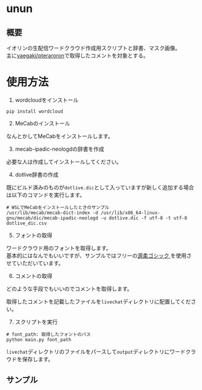 # unun

## 概要

イオリンの生配信ワードクラウド作成用スクリプトと辞書、マスク画像。  
主に[yaegaki/pteraroron](https://github.com/yaegaki/pteraroron)で取得したコメントを対象とする。

# 使用方法

1. wordcloudをインストール

```
pip install wordcloud
```

2. MeCabのインストール

なんとかしてMeCabをインストールします。

3. mecab-ipadic-neologdの辞書を作成

必要な人は作成してインストールしてください。

4. dotlive辞書の作成

既にビルド済みのものが`dotlive.dic`として入っていますが新しく追加する場合は以下のコマンドを実行します。

```
# WSLでMeCabをインストールしたときのサンプル
/usr/lib/mecab/mecab-dict-index -d /usr/lib/x86_64-linux-gnu/mecab/dic/mecab-ipadic-neologd -u dotlive.dic -f utf-8 -t utf-8 dotlive_dic.csv
```

5. フォントの取得

ワードクラウド用のフォントを取得します。  
基本的にはなんでもいいですが、サンプルではフリーの[源柔ゴシック ](http://jikasei.me/font/genjyuu/)を使用させていただいています。

6. コメントの取得

どのような手段でもいいのでコメントを取得します。

取得したコメントを記載したファイルを`livechat`ディレクトリに配置してください。

7. スクリプトを実行

```
# font_path: 取得したフォントのパス
python main.py font_path
```

`livechat`ディレクトリのファイルをパースして`output`ディレクトリにワードクラウドを保存します。

## サンプル


